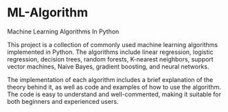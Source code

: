 # ML-Algorithm
Machine Learning Algorithms In Python

This project is a collection of commonly used machine learning algorithms implemented in Python. The algorithms include linear regression, logistic regression, decision trees, random forests, K-nearest neighbors, support vector machines, Naive Bayes, gradient boosting, and neural networks.

The implementation of each algorithm includes a brief explanation of the theory behind it, as well as code and examples of how to use the algorithm. The code is easy to understand and well-commented, making it suitable for both beginners and experienced users.
